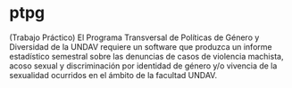 # ptpg
(Trabajo Práctico) El Programa Transversal de Políticas de Género y Diversidad de la UNDAV requiere un software que produzca un informe estadístico semestral sobre las denuncias de casos de violencia machista, acoso sexual y discriminación por identidad de género y/o vivencia de la sexualidad ocurridos en el ámbito de la facultad UNDAV.
